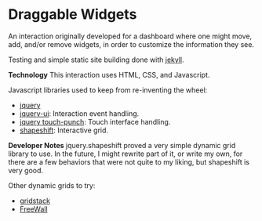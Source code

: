 Draggable Widgets
===============

An interaction originally developed for a dashboard where one might move, add, and/or remove widgets, in order to customize the information they see.

Testing and simple static site building done with [jekyll](https://jekyllrb.com/).

**Technology**
This interaction uses HTML, CSS, and Javascript.

Javascript libraries used to keep from re-inventing the wheel:
- [jquery](http://jquery.com/)
- [jquery-ui](http://jqueryui.com/): Interaction event handling.
- [jquery touch-punch](http://touchpunch.furf.com/): Touch interface handling.
- [shapeshift](https://github.com/McPants/jquery.shapeshift): Interactive grid.

**Developer Notes**
jquery.shapeshift proved a very simple dynamic grid library to use. In the future, I might rewrite part of it, or write my own, for there are a few behaviors that were not quite to my liking, but shapeshift is very good.

Other dynamic grids to try:
- [gridstack](http://www.jqueryscript.net/demo/Responsive-Fluid-Drag-and-Drop-Grid-Layout-with-jQuery-gridstack-js/)
- [FreeWall](http://vnjs.net/www/project/freewall/)
